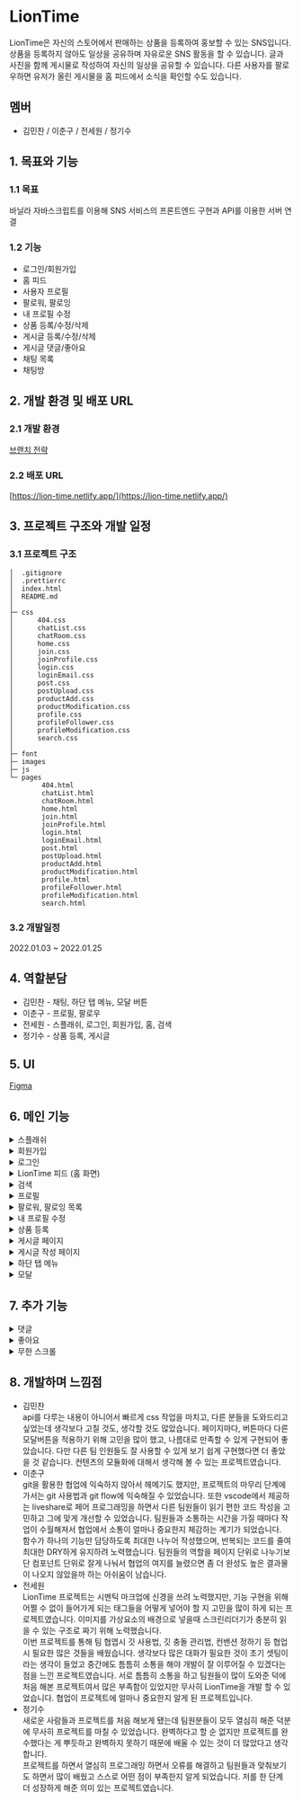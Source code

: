 # LionTime

LionTime은 자신의 스토어에서 판매하는 상품을 등록하여 홍보할 수 있는 SNS입니다.
상품을 등록하지 않아도 일상을 공유하며 자유로운 SNS 활동을 할 수 있습니다. 글과 사진을 함께 게시물로 작성하여 자신의 일상을 공유할 수 있습니다. 다른 사용자를 팔로우하면 유저가 올린 게시물을 홈 피드에서 소식을 확인할 수도 있습니다.

## 멤버

-   김민찬 / 이춘구 / 전세원 / 정기수

## 1. 목표와 기능

### 1.1 목표

바닐라 자바스크립트를 이용해 SNS 서비스의 프론트엔드 구현과 API를 이용한 서버 연결

### 1.2 기능

-   로그인/회원가입
-   홈 피드
-   사용자 프로필
-   팔로워, 팔로잉
-   내 프로필 수정
-   상품 등록/수정/삭제
-   게시글 등록/수정/삭제
-   게시글 댓글/좋아요
-   채팅 목록
-   채팅방

## 2. 개발 환경 및 배포 URL

### 2.1 개발 환경

[브랜치 전략](https://acute-repair-803.notion.site/LionTime-a0e407d3cf314098bbaa692af9576a0c)

### 2.2 배포 URL

[https://lion-time.netlify.app/](https://lion-time.netlify.app/)

## 3. 프로젝트 구조와 개발 일정

### 3.1 프로젝트 구조

```
│  .gitignore
│  .prettierrc
│  index.html
│  README.md
│
├─ css
│      404.css
│      chatList.css
│      chatRoom.css
│      home.css
│      join.css
│      joinProfile.css
│      login.css
│      loginEmail.css
│      post.css
│      postUpload.css
│      productAdd.css
│      productModification.css
│      profile.css
│      profileFollower.css
│      profileModification.css
│      search.css
│
├─ font
├─ images
├─ js
└─ pages
        404.html
        chatList.html
        chatRoom.html
        home.html
        join.html
        joinProfile.html
        login.html
        loginEmail.html
        post.html
        postUpload.html
        productAdd.html
        productModification.html
        profile.html
        profileFollower.html
        profileModification.html
        search.html
```

### 3.2 개발일정
2022.01.03 ~ 2022.01.25
## 4. 역할분담

-   김민찬 - 채팅, 하단 탭 메뉴, 모달 버튼
-   이춘구 - 프로필, 팔로우
-   전세원 - 스플래쉬, 로그인, 회원가입, 홈, 검색
-   정기수 - 상품 등록, 게시글

## 5. UI

[Figma](https://www.figma.com/file/Gn6gQJdYwImYsEYSzBXhud/%EB%A9%8B%EC%82%AC_%ED%94%84%EB%A1%A0%ED%8A%B8%EC%97%94%EB%93%9C%EC%8A%A4%EC%BF%A8?node-id=7678%3A92530)

## 6. 메인 기능

<details>
    <summary>스플래쉬</summary>

-   서비스 접속 초기화면입니다.
-   splash 화면이 잠시 나온 뒤 다음 페이지가 나타납니다.
-   로그인을 하지 않은 경우 : 로그인 화면
-   로그인이 되어 있는 경우 : LionTime 피드
</details>

<details>
    <summary>회원가입</summary>

-   로그인 메인 화면에서 `회원가입` 을 누르거나 이메일 로그인 화면에서 `이메일로 회원가입` 을 누르면 회원가입 화면이 나타납니다.
-   회원가입 페이지에서는 유효성 검사가 로그인 페이지와 조금 다르게 진행됩니다.
-   이메일 주소 또는 비밀번호를 입력하고 입력창에서 포커스를 잃으면 바로 유효성 검사가 진행되고 통과하지 못한 경우 경고 문구가 각 입력창 하단에 표시됩니다.
-   이메일 주소의 형식이 유효하지 않거나 이미 가입된 이메일일 경우, 또는 비밀번호가 6자 미만일 경우에는 각 입력창 하단에 경구 문구가 나타납니다.
-   입력창에 focus 될 경우에는 선의 색이 변합니다.(회색, #DBDBDB → 주황색, #F26E22)
-   작성이 완료된 후, 유효성 검사를 통과할 경우 `다음` 버튼이 활성화되며, 버튼을 클릭하면 프로필 설정 폼이 나타납니다.
-   프로필 설정에 필요한 프로필 사진, 사용자 이름(2~10자 이내), 계정 ID, 소개를 입력받습니다.
-   프로필 사진은 등록하지 않을 경우 기본 이미지가 등록되게 합니다.
-   사용자 이름과 소개는 다른 사용자와 중복될 수 있습니다.
-   계정 ID는 중복이 불가합니다.
-   프로필 설정에서도 같은 방식으로 유효성 검사가 진행됩니다. 계정 ID에 대한 중복 유무와 형식을 검사합니다.
</details>

<details>
    <summary>로그인</summary>

-   로그인은 **로그인 메인 화면**과 **이메일 로그인 화면**으로 나눠져 있습니다.
-   SNS(카카오톡, 구글, 페이스북) 로그인은 구현하지 않았으며, 화면에 버튼만 배치했습니다.
-   로그인 메인 화면에서 `이메일로 로그인` 을 클릭하면 이메일로 로그인할 수 있는 화면으로 이동합니다.
-   이메일과 비밀번호를 모두 입력하면 `다음` 버튼이 활성화 됩니다. 입력되지 않은 입력창이 있다면 버튼은 활성되지 않습니다.
-   `로그인` 버튼을 클릭하면 이메일 주소와 로그인에 대한 유효성 검사를 진행하며, 이메일 주소 또는 비밀번호가 일치하지 않을 경우에는 경고 문구가 나타납니다.
-   입력창에 focus 될 경우에는 선의 색이 변합니다.(회색, #DBDBDB → 주황색, #F26E22)
</details>

<details>
    <summary>LionTime 피드 (홈 화면)</summary>

-   감귤마켓 피드는 사용자들이 올린 게시글들이 표시되는 페이지입니다.
-   감귤마켓 피드에는 자신이 팔로우한 사용자의 게시글만 확인할 수 있습니다.
-   팔로우한 사용자가 없을 경우와 내가 팔로우한 사용자가 올린 게시글이 없는 경우, "유저를 검색해 팔로우 해보세요!" 문구와 함께 `검색하기` 버튼이 표시됩니다.
</details>

<details>
    <summary>검색</summary>

-   감귤마켓 피드 상단에 돋보기 버튼(검색 버튼)을 클릭하면 표시되는 페이지입니다.
-   사용자 이름을 검색할 수 있는 페이지입니다.
-   마크업만 구현한 상태입니다.
</details>

<details>
    <summary>프로필</summary>

-   사용자 프로필 페이지에서는 사용자 이름, 계정 ID, 소개, 팔로워 및 팔로잉 수, 판매 상품, 그리고 사용자가 업로드한 게시글을 확인할 수 있습니다.
-   사용자 정보 하단에는 `팔로우` 버튼이 있습니다. `팔로우` 버튼을 클릭하면 언팔로우 버튼으로 바뀝니다.
-   팔로워 및 팔로잉 수를 클릭하면 팔로워, 팔로잉 사용자 목록이 표시됩니다.
-   판매 중인 상품 섹션은 등록한 상품이 없을 경우에는 표시되지 않습니다.
-   게시글 섹션에서는 목록형과 앨범형으로 게시글들을 확인할 수 있습니다. 기본형은 목록형이며, 이미지가 없는 게시글은 앨범형에서 표시되지 않습니다.
-   사용자가 올린 게시글이 없을 경우에는 게시글이 나타나지 않습니다.
-   나의 프로필 페이지일 경우
    - `프로필 수정` 버튼과 `상품 등록` 버튼이 표시됩니다. 
    - 판매 중인 상품을 클릭하면 하단에 `상품 삭제`, `수정`, `웹사이트에서 상품 보기` 버튼이 포함된 메뉴가 나타납니다. (단, 나의 프로필 페이지가 아닐 경우 상품을 클릭하면 상품 판매 사이트로 이동됩니다.)
</details>

<details>
    <summary>팔로워, 팔로잉 목록</summary>

- 사용자 프로필 페이지에서 팔로워 및 팔로잉 수를 클릭하면 나타나는 페이지입니다.
- 목록은 사용자 프로필 사진, 이름, 계정 ID, 팔로우(또는 취소) 버튼으로 구성됩니다.
- 내가 팔로우 한 사용자일 경우 취소 버튼이, 내가 팔로우 하지 않은 사용자일 경우에는 팔로우 버튼이 표시됩니다.
</details>

<details>
    <summary>내 프로필 수정</summary>
    
- 나의 프로필 페이지에서 `프로필 수정` 버튼을 클릭하면 나타나는 페이지입니다.
- 유효성 검사가 통과되지 않을 경우 `저장` 버튼이 활성화되지 않습니다.
</details>

<details>
    <summary>상품 등록</summary>

-   나의 프로필 페이지에서 `상품등록` 버튼을 클릭하면 상품을 등록할 수 있는 페이지가 나타납니다.
-   상품 이미지, 상품명, 가격, 판매링크를 입력받을 수 있으며, 모든 입력이 완료되면 `저장` 버튼이 활성화됩니다.
-   상품명은 2~15자 이내로 입력되게 하고, 가격은 숫자를 입력하면 자동으로 원단위로 변환시킵니다.
-   URL로 상품 id를 전달 받으면 해당 상품을 수정합니다.
</details>

<details>
    <summary>게시글 페이지</summary>

-   우측의 토글 버튼을 누르고 게시글 작성자는 `수정/삭제` 버튼으로 해당 기능을 수행할 수 있고 사용자들은 신고하기 버튼으로 해당 게시글을 신고할 수 있습니다.
-   `수정` 버튼 클릭 시 게시글 작성 페이지로 이동하고 URL로 게시글의 id를 전달합니다.
-   `삭제` 버튼 클릭 시 삭제 확인 여부를 묻는 모달창이 뜨고 게시글을 삭제할 수 있습니다.
-   이미지 개수가 표시되고 이미지의 왼쪽/오른쪽을 클릭해서 넘길 수 있습니다.
</details>

<details>
    <summary>게시글 작성 페이지</summary>

-   게시글을 작성할 수 있는 페이지로, 하단 메뉴바에서 `게시글 작성` 을 클릭하면 표시됩니다.
-   글과 사진이 업로드 되면 `업로드` 버튼이 활성화되고, 버튼을 누르면 게시글이 업로드됩니다.
-   사진은 우측 하단 버튼을 클릭하면 업로드할 수 있으며, 최대 3장까지 업로드 가능합니다.
</details>

<details>
    <summary>하단 탭 메뉴</summary>

-   감귤마켓 하단에 페이지 이동을 위한 UI입니다.
-   홈, 채팅, 게시물 작성, 프로필 각각의 페이지로 이동합니다.
</details>

<details>
    <summary>모달</summary>

-   페이지에서 메뉴버튼을 누를 시 나오는 모달 창입니다.
-   각각의 페이지에서 버튼을 누르면 해당 페이지에 맞는 모달 메뉴가 생성된 후 보여집니다. (ex. 채팅방에서 눌렀다면 '채팅방 나가기' 버튼이 생성)
-   버튼을 누르면 해당 기능을 수행합니다.
</details>

## 7. 추가 기능

<details>
    <summary>댓글</summary>

-   게시글 하단에 말풍선 아이콘을 클릭하면 댓글을 확인하고 입력할 수 있는 페이지가 나타납니다.
-   댓글 입력창에 텍스트를 입력하면 `게시` 버튼이 활성화됩니다.
-   댓글 작성자는 본인의 댓글을 삭제할 수 있고 사용자들은 다른 댓글을 신고할 수 있습니다.
-   댓글 삭제 및 신고하기 기능을 구현합니다.
-   댓글 작성이 현재 시간으로 부터 몇 초, 분, 시간 전에 작성되었는지 표시합니다.
-   댓글 개수는 카운트 되어 말풍선 아이콘 우측에 표시됩니다.
</details>

<details>
    <summary>좋아요</summary>

-   게시글이 나타나는 모든 페이지에 해당합니다.
-   게시글 하단에는 하트 모양의 `좋아요` 버튼이 있습니다.
-   빈 하트를 클릭하면 색이 칠해진 하트로 변하고, 색이 칠해진 하트를 누르면 빈 하트로 변합니다.
-   좋아요 개수는 카운트 되어 하트 아이콘 우측에 표시됩니다.
</details>

<details>
<summary>무한 스크롤</summary>

-   프로필 페이지의 상품 목록과 게시글 목록, 팔로워/팔로잉 페이지의 사용자 목록에서 Intersection Observer API를 활용해 무한 스크롤을 구현하였습니다.
</details>

## 8. 개발하며 느낌점

-   김민찬  
    api를 다루는 내용이 아니어서 빠르게 css 작업을 마치고, 다른 분들을 도와드리고 싶었는데 생각보다 고칠 것도, 생각할 것도 많았습니다. 페이지마다, 버튼마다 다른 모달버튼을 적용하기 위해 고민을 많이 했고, 나름대로 만족할 수 있게 구현되어 좋았습니다. 다만 다른 팀 인원들도 잘 사용할 수 있게 보기 쉽게 구현했다면 더 좋았을 것 같습니다. 컨텐츠의 모듈화에 대해서 생각해 볼 수 있는 프로젝트였습니다.
-   이춘구  
    git을 활용한 협업에 익숙하지 않아서 헤메기도 했지만, 프로젝트의 마무리 단계에 가서는 git 사용법과 git flow에 익숙해질 수 있었습니다. 또한 vscode에서 제공하는 liveshare로 페어 프로그래밍을 하면서 다른 팀원들이 읽기 편한 코드 작성을 고민하고 그에 맞게 개선할 수 있었습니다. 팀원들과 소통하는 시간을 가질 때마다 작업이 수월해져서 협업에서 소통이 얼마나 중요한지 체감하는 계기가 되었습니다.  
    함수가 하나의 기능만 담당하도록 최대한 나누어 작성했으며, 반복되는 코드를 줄여 최대한 DRY하게 유지하려 노력했습니다. 팀원들의 역할을 페이지 단위로 나누기보단 컴포넌트 단위로 잘게 나눠서 협업의 여지를 늘렸으면 좀 더 완성도 높은 결과물이 나오지 않았을까 하는 아쉬움이 남습니다.
-   전세원  
    LionTime 프로젝트는 시멘틱 마크업에 신경을 쓰려 노력했지만, 기능 구현을 위해 어쩔 수 없이 들어가게 되는 태그들을 어떻게 넣어야 할 지 고민을 많이 하게 되는 프로젝트였습니다. 이미지를 가상요소의 배경으로 넣을때 스크린리더기가 충분히 읽을 수 있는 구조로 짜기 위해 노력했습니다.  
    이번 프로젝트를 통해 팀 협엽시 깃 사용법, 깃 충돌 관리법, 컨밴션 정하기 등 협업 시 필요한 많은 것들을 배웠습니다. 생각보다 많은 대화가 필요한 것이 초기 셋팅이라는 생각이 들었고 중간에도 틈틈히 소통을 해야 개발이 잘 이루어질 수 있겠다는 점을 느낀 프로젝트였습니다. 서로 틈틈히 소통을 하고 팀원들이 많이 도와준 덕에 처음 해본 프로젝트여서 많은 부족함이 있었지만 무사히 LionTime을 개발 할 수 있었습니다. 협업이 프로젝트에 얼마나 중요한지 알게 된 프로젝트입니다.
-   정기수  
    새로운 사람들과 프로젝트를 처음 해보게 됐는데 팀원분들이 모두 열심히 해준 덕분에 무사히 프로젝트를 마칠 수 있었습니다. 완벽하다고 할 순 없지만 프로젝트를 완수했다는 게 뿌듯하고 완벽하지 못하기 때문에 배울 수 있는 것이 더 많았다고 생각합니다.  
    프로젝트를 하면서 열심히 프로그래밍 하면서 오류를 해결하고 팀원들과 맞춰보기도 하면서 많이 배웠고 스스로 어떤 점이 부족한지 알게 되었습니다. 저를 한 단계 더 성장하게 해준 의미 있는 프로젝트였습니다.
